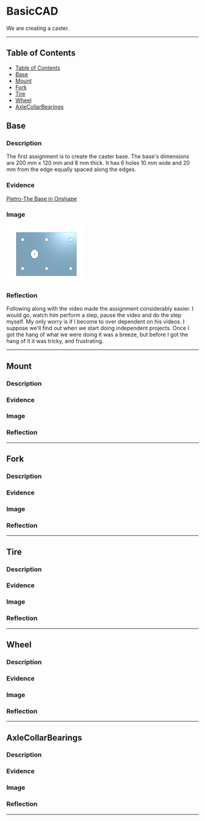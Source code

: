 # BasicCAD

We are creating a caster.

---
## Table of Contents
* [Table of Contents](#Table-of-Contents)
* [Base](#Base)
* [Mount](#Mount)
* [Fork](#Fork)
* [Tire](#Tire)
* [Wheel](#Wheel)
* [AxleCollarBearings](#AxleCollarBearings)

## Base

### Description

The first assignment is to create the caster base.  The base's dimensions are 200 mm x 120 mm and 8 mm thick.  It has 6 holes 10 mm wide and 20 mm from the edge equally spaced along the edges.

### Evidence
[Pietro-The Base in Onshape](https://cvilleschools.onshape.com/documents/21da3990e30baedae950a0df/w/8a17235b57a33920783b2315/e/4b033c503785059520d84eaa)

### Image

<img src="Images/Base.png" alt="TheBase" width="200" height="150">

### Reflection

Following along with the video made the assignment considerably easier. I would go, watch him perform a step, pause the video and do the step myself. My only worry is if I become to over dependent on his videos. I suppose we'll find out when we start doing independent projects. Once I got the hang of what we were doing it was a breeze, but before I got the hang of it it was tricky, and frustrating. 

---


## Mount

### Description

### Evidence

### Image

### Reflection

---


## Fork

### Description

### Evidence

### Image

### Reflection

---


## Tire

### Description

### Evidence

### Image

### Reflection

---


## Wheel

### Description

### Evidence

### Image

### Reflection

---


## AxleCollarBearings

### Description

### Evidence

### Image

### Reflection

---
